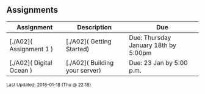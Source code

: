 ## Assignments
| Assignment | Description | Due|
 | ------------|------------|------------|
 | [./A02]( Assignment 1 ) | [./A02]( Getting Started) | Due: Thursday January 18th by 5:00pm |
 | [./A02]( Digital Ocean ) | [./A02]( Building your server) | Due: 23 Jan by 5:00 p.m. |

<sup>Last Updated: 2018-01-18 (Thu @ 22:18)</sup>